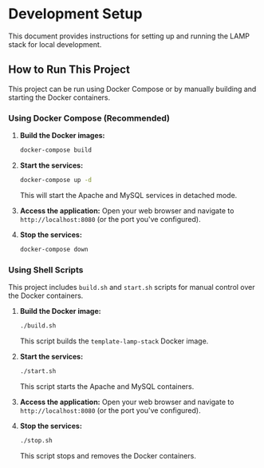 # Development Setup

This document provides instructions for setting up and running the LAMP stack for local development.

## How to Run This Project

This project can be run using Docker Compose or by manually building and starting the Docker containers.

### Using Docker Compose (Recommended)

1.  **Build the Docker images:**
    ```bash
    docker-compose build
    ```
2.  **Start the services:**
    ```bash
    docker-compose up -d
    ```
    This will start the Apache and MySQL services in detached mode.

3.  **Access the application:**
    Open your web browser and navigate to `http://localhost:8080` (or the port you've configured).

4.  **Stop the services:**
    ```bash
    docker-compose down
    ```

### Using Shell Scripts

This project includes `build.sh` and `start.sh` scripts for manual control over the Docker containers.

1.  **Build the Docker image:**
    ```bash
    ./build.sh
    ```
    This script builds the `template-lamp-stack` Docker image.

2.  **Start the services:**
    ```bash
    ./start.sh
    ```
    This script starts the Apache and MySQL containers.

3.  **Access the application:**
    Open your web browser and navigate to `http://localhost:8080` (or the port you've configured).

4.  **Stop the services:**
    ```bash
    ./stop.sh
    ```
    This script stops and removes the Docker containers.